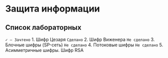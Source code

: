 # Защита информации
## Список лабораторных
`✓ — Зачтено` 1. Шифр Цезаря 
`Сделано` 2. Шифр Виженера 
`Не сделано` 3. Блочные шифры (SP-сеть)
`Не сделано` 4. Потоковые шифры
`Не сделано` 5. Асимметричные шифры. Шифр RSA
